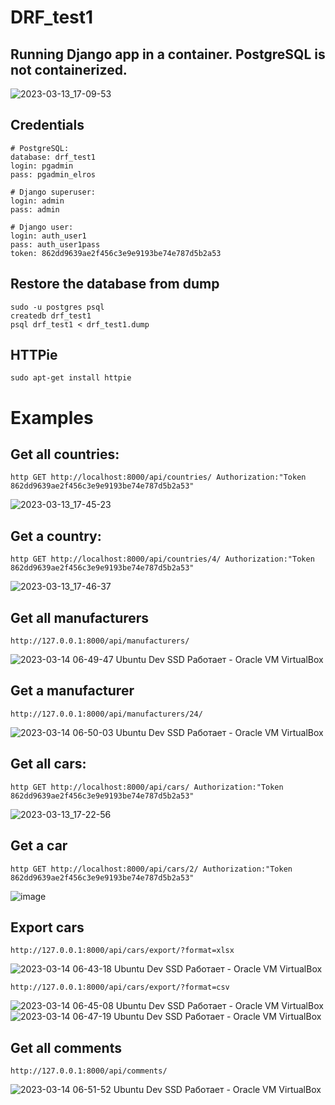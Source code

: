 # DRF_test1
## Running Django app in a container. PostgreSQL is not containerized. 
![2023-03-13_17-09-53](https://user-images.githubusercontent.com/55321531/224729146-3f62bd9a-a2d4-499b-9061-c7909dc0a520.png)
## Credentials
```
# PostgreSQL:
database: drf_test1
login: pgadmin
pass: pgadmin_elros

# Django superuser:
login: admin
pass: admin

# Django user:
login: auth_user1
pass: auth_user1pass
token: 862dd9639ae2f456c3e9e9193be74e787d5b2a53
```
## Restore the database from dump
```
sudo -u postgres psql
createdb drf_test1
psql drf_test1 < drf_test1.dump
```
## HTTPie
```
sudo apt-get install httpie
```
# Examples
## Get all countries:
```
http GET http://localhost:8000/api/countries/ Authorization:"Token 862dd9639ae2f456c3e9e9193be74e787d5b2a53"
```
![2023-03-13_17-45-23](https://user-images.githubusercontent.com/55321531/224735177-2715b4b2-e608-4d65-a172-a192748867ec.png)
## Get a country:
```
http GET http://localhost:8000/api/countries/4/ Authorization:"Token 862dd9639ae2f456c3e9e9193be74e787d5b2a53"
```
![2023-03-13_17-46-37](https://user-images.githubusercontent.com/55321531/224735615-086cf60a-8ac3-4f53-be5d-c18e171f2aa6.png)
## Get all manufacturers
```
http://127.0.0.1:8000/api/manufacturers/
```
![2023-03-14 06-49-47 Ubuntu Dev SSD  Работает  - Oracle VM VirtualBox](https://user-images.githubusercontent.com/55321531/224888809-3c6261d0-2381-4e26-8944-f70cba4d94ac.png)
## Get a manufacturer
```
http://127.0.0.1:8000/api/manufacturers/24/
```
![2023-03-14 06-50-03 Ubuntu Dev SSD  Работает  - Oracle VM VirtualBox](https://user-images.githubusercontent.com/55321531/224888699-f8b2862c-0b54-4a2b-aff7-d37d41d58325.png)
## Get all cars:
```
http GET http://localhost:8000/api/cars/ Authorization:"Token 862dd9639ae2f456c3e9e9193be74e787d5b2a53"
```
![2023-03-13_17-22-56](https://user-images.githubusercontent.com/55321531/224730872-08c178ab-85f3-4159-a397-b0f90362d364.png)
## Get a car
```
http GET http://localhost:8000/api/cars/2/ Authorization:"Token 862dd9639ae2f456c3e9e9193be74e787d5b2a53"
```
![image](https://user-images.githubusercontent.com/55321531/224733503-a4c6acaf-38ea-4467-90f0-130bdb87c186.png)
## Export cars
```
http://127.0.0.1:8000/api/cars/export/?format=xlsx
```
![2023-03-14 06-43-18 Ubuntu Dev SSD  Работает  - Oracle VM VirtualBox](https://user-images.githubusercontent.com/55321531/224887846-4be8402e-765e-4e34-9ad7-bf8b41174384.png)
```
http://127.0.0.1:8000/api/cars/export/?format=csv
```
![2023-03-14 06-45-08 Ubuntu Dev SSD  Работает  - Oracle VM VirtualBox](https://user-images.githubusercontent.com/55321531/224888002-e4253e60-0f05-44c3-8ca7-c9e7594f1ed9.png)
![2023-03-14 06-47-19 Ubuntu Dev SSD  Работает  - Oracle VM VirtualBox](https://user-images.githubusercontent.com/55321531/224888304-de133221-12f6-4505-8cfd-aa8881b2ada1.png)
## Get all comments
```
http://127.0.0.1:8000/api/comments/
```
![2023-03-14 06-51-52 Ubuntu Dev SSD  Работает  - Oracle VM VirtualBox](https://user-images.githubusercontent.com/55321531/224888935-918876cf-f831-4fd8-8ce4-f9e3acc9f672.png)





